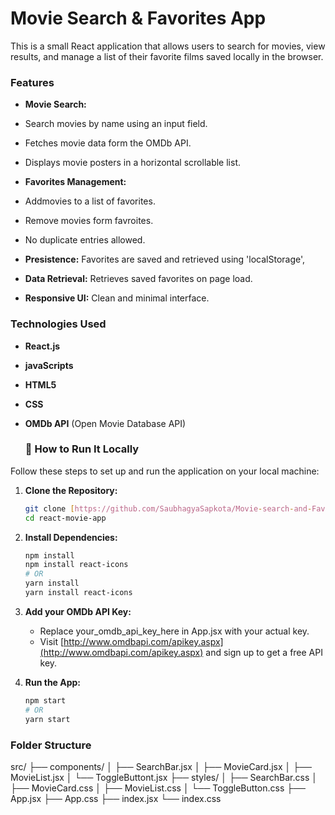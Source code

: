 # Movie Search & Favorites App

This is a small React application that allows users to search for movies, view results, and manage a list of their favorite films saved locally in the browser. 

### Features

* **Movie Search:**
* Search movies by name using an input field.
* Fetches movie data form the OMDb API.
* Displays movie posters in a horizontal scrollable list.
  
* **Favorites Management:**
* Addmovies to a list of favorites.
* Remove movies form favroites.
* No duplicate entries allowed.
* **Presistence:** Favorites are saved and retrieved using 'localStorage',
* **Data Retrieval:** Retrieves saved favorites on page load.
* **Responsive UI:** Clean and minimal interface.

### Technologies Used

* **React.js** 
* **javaScripts** 
* **HTML5** 
* **CSS** 
* **OMDb API** (Open Movie Database API)

  ### 🚀 How to Run It Locally

Follow these steps to set up and run the application on your local machine:

1.  **Clone the Repository:**
    ```bash
    git clone [https://github.com/SaubhagyaSapkota/Movie-search-and-Favorites-App.git](https://github.com/SaubhagyaSapkota/Movie-search-and-Favorites-App.git)]
    cd react-movie-app
    ```

2.  **Install Dependencies:**
    ```bash
    npm install
    npm install react-icons 
    # OR
    yarn install
    yarn install react-icons
    ```
3.  **Add your OMDb API Key:**
    * Replace your_omdb_api_key_here in App.jsx with your actual key.
    * Visit [http://www.omdbapi.com/apikey.aspx](http://www.omdbapi.com/apikey.aspx) and sign up       to get a free API key.

4.  **Run the App:**
    ```bash
    npm start
    # OR
    yarn start
    ```
### Folder Structure
src/
├── components/
│   ├── SearchBar.jsx
│   ├── MovieCard.jsx
│   ├── MovieList.jsx
│   └── ToggleButtont.jsx
├── styles/
│   ├── SearchBar.css
│   ├── MovieCard.css
│   ├── MovieList.css
│   └── ToggleButton.css
├── App.jsx
├── App.css
├── index.jsx
└── index.css
